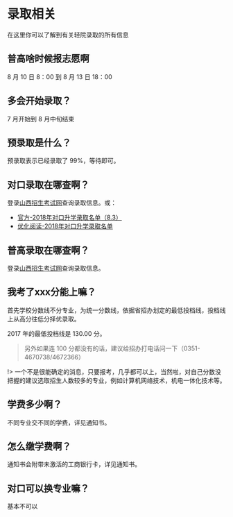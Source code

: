 # 录取相关

在这里你可以了解到有关轻院录取的所有信息

## 普高啥时候报志愿啊

8 月 10 日 8：00 到 8 月 13 日 18：00

## 多会开始录取？

7 月开始到 8 月中旬结束

## 预录取是什么？

预录取表示已经录取了 99%，等待即可。

## 对口录取在哪查啊？

登录[山西招生考试网](www.sxkszx.cn)查询录取信息。或：

* [官方-2018年对口升学录取名单（8.3）](http://www.sxqgzy.cn/m/view.php?aid=1415)
* [优化阅读-2018年对口升学录取名单](luqu.md)

## 普高录取在哪查啊？

登录[山西招生考试网](www.sxkszx.cn)查询录取信息。

##  我考了xxx分能上嘛？

首先学校分数线不分专业，为统一分数线，依据省招办划定的最低投档线，投档线上从高分往低分择优录取。

2017 年的最低投档线是 130.00 分。

> 另外如果连 100 分都没有的话，建议给招办打电话问一下（0351-4670738/4672366）

!> 一个不是很能确定的消息，只要报考，几乎都可以上，当然啦，对自己分数没把握的建议选取招生人数较多的专业，例如计算机网络技术，机电一体化技术等。

## 学费多少啊？

不同专业交不同的学费，详见通知书。

## 怎么缴学费啊？

通知书会附带未激活的工商银行卡，详见通知书。

##  对口可以换专业嘛？

基本不可以